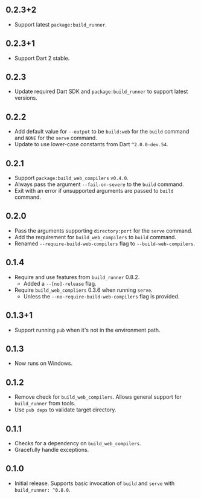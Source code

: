 ## 0.2.3+2

- Support latest `package:build_runner`.

## 0.2.3+1

- Support Dart 2 stable.

## 0.2.3

- Update required Dart SDK and `package:build_runner` to support latest
  versions.

## 0.2.2
- Add default value for `--output` to be `build:web` for the `build` command 
  and `NONE` for the `serve` command.
- Update to use lower-case constants from Dart `^2.0.0-dev.54`.

## 0.2.1

- Support `package:build_web_compilers` `v0.4.0`.
- Always pass the argument `--fail-on-severe` to the `build` command.
- Exit with an error if unsupported arguments are passed to `build` command.

## 0.2.0

- Pass the arguments supporting `directory:port` for the `serve` command.
- Add the requirement for `build_web_compilers` to `build` command.
- Renamed `--require-build-web-compilers` flag to `--build-web-compilers`.

## 0.1.4

- Require and use features from `build_runner` 0.8.2.
  - Added a `--[no]-release` flag.
- Require `build_web_compliers` 0.3.6 when running `serve`.
  - Unless the `--no-require-build-web-compilers` flag is provided.

## 0.1.3+1

- Support running `pub` when it's not in the environment path.

## 0.1.3

- Now runs on Windows.

## 0.1.2

- Remove check for `build_web_compilers`. Allows general support for
  `build_runner` from tools.
- Use `pub deps` to validate target directory.

## 0.1.1

- Checks for a dependency on `build_web_compilers`.
- Gracefully handle exceptions.

## 0.1.0

- Initial release. Supports basic invocation of `build` and `serve` with
  `build_runner: ^0.8.0`.
